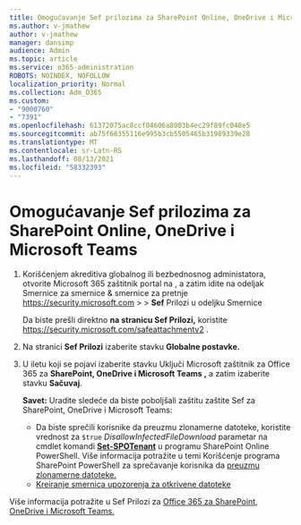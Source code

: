 ```yaml
---
title: Omogućavanje Sef prilozima za SharePoint Online, OneDrive i Microsoft Teams
ms.author: v-jmathew
author: v-jmathew
manager: dansimp
audience: Admin
ms.topic: article
ms.service: o365-administration
ROBOTS: NOINDEX, NOFOLLOW
localization_priority: Normal
ms.collection: Adm_O365
ms.custom:
- "9000760"
- "7391"
ms.openlocfilehash: 61372075ac8ccf04606a8003b4ec29f89fc048e5
ms.sourcegitcommit: ab75f66355116e995b3cb5505465b31989339e28
ms.translationtype: MT
ms.contentlocale: sr-Latn-RS
ms.lasthandoff: 08/13/2021
ms.locfileid: "58332393"
---
```

# <a name="enable-safe-attachments-for-sharepoint-online-onedrive-and-microsoft-teams"></a>Omogućavanje Sef prilozima za SharePoint Online, OneDrive i Microsoft Teams

1. Korišćenjem akreditiva globalnog ili bezbednosnog administatora, otvorite Microsoft 365 zaštitnik portal na , a zatim idite na odeljak Smernice za smernice & smernice za pretnje <https://security.microsoft.com>  \>  \> **Sef**  Prilozi u odeljku Smernice

   Da biste prešli direktno **na stranicu Sef Prilozi,** koristite <https://security.microsoft.com/safeattachmentv2> .

2. Na stranici **Sef Prilozi** izaberite stavku **Globalne postavke.**
3. U iletu koji se pojavi izaberite stavku Uključi Microsoft zaštitnik za Office 365 za **SharePoint, OneDrive i Microsoft Teams ,** a zatim izaberite stavku **Sačuvaj**.

    **Savet:** Uradite sledeće da biste poboljšali zaštitu zaštite Sef za SharePoint, OneDrive i Microsoft Teams:
    - Da biste sprečili korisnike da preuzmu zlonamerne datoteke, koristite vrednost za `$true` *DisallowInfectedFileDownload* parametar na cmdlet komandi **[Set-SPOTenant](https://docs.microsoft.com/powershell/module/sharepoint-online/Set-SPOTenant)** u programu SharePoint Online PowerShell. Više informacija potražite u temi Korišćenje programa SharePoint PowerShell za sprečavanje korisnika da [preuzmu zlonamerne datoteke.](https://docs.microsoft.com/microsoft-365/security/office-365-security/turn-on-mdo-for-spo-odb-and-teams#step-2-recommended-use-sharepoint-online-powershell-to-prevent-users-from-downloading-malicious-files)
    - [Kreiranje smernica upozorenja za otkrivene datoteke](https://docs.microsoft.com/microsoft-365/security/office-365-security/turn-on-mdo-for-spo-odb-and-teams#step-3-recommended-use-the-microsoft-365-defender-portal-to-create-an-alert-policy-for-detected-files)

Više informacija potražite u Sef Prilozi za [Office 365 za SharePoint, OneDrive i Microsoft Teams.](https://go.microsoft.com/fwlink/?linkid=2092041)
